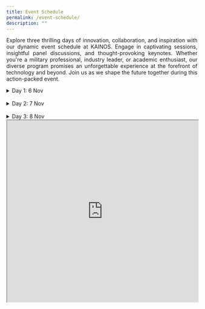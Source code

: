 ```yaml
---
title: Event Schedule
permalink: /event-schedule/
description: ""
---
```

<p style="text-align: justify;">Explore three thrilling days of innovation, collaboration, and inspiration with our dynamic event schedule at KAINOS. Engage in captivating sessions, insightful panel discussions, and thought-provoking keynotes. Whether you're a military professional, industry leader, or academic enthusiast, our diverse program promises an unforgettable experience at the forefront of technology and beyond. Join us as we shape the future together during this action-packed event.</p>

<details>
<summary>Day 1: 6 Nov</summary>
	<br>
1:30 PM TO 2:30 PM<br>
Keynote: Digital Transformation for the Army<br><br>
2:45 PM TO 5:00 PM<br>
Ops Demo<br><br>
	All Day<br>
	Tech Gateway<br>
<br>
</details>
	<br>
<details>
<summary>Day 2: 7 Nov</summary>
	<br>
Reserved for Signal Formation and Army Senior Leadership
</details>
	<br>
<details>
<summary>Day 3: 8 Nov</summary>
	<br>
1:30 PM TO 2:30 PM<br>
Keynote: Spectrum Dominance<br><br>
2:45 PM TO 5:00 PM<br>
Ops Demo<br><br>
	All Day<br>
	Tech Gateway<br>

</details>

<iframe src="https://www.google.com/maps/d/u/1/embed?mid=1XQt0biRtD0xPtkpNumyIF_SqtxcFkr0&amp;ehbc=2E312F" width="100%" height="480"></iframe>